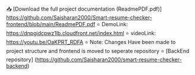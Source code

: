 📥 [Download the full project documentation (ReadmePDF.pdf)] https://github.com/Saisharan2000/Smart-resume-checker-frontend/blob/main/ReadmePDF.pdf
⭐   DemoLink: https://dnpgidcpwz1lb.cloudfront.net/index.html
⭐   videoLink: https://youtu.be/OaKPRT_RDFA
⭐ Note: Changes Have been made to project structure and frontend is moved to seperate repository
⭐ [BackEnd repository] (https://github.com/Saisharan2000/smart-resume-checker-backend)
